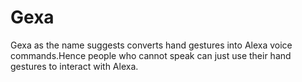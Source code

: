 # Gexa
Gexa as the name suggests converts hand gestures into Alexa voice commands.Hence people who cannot speak can just use their hand gestures to interact with  Alexa.

